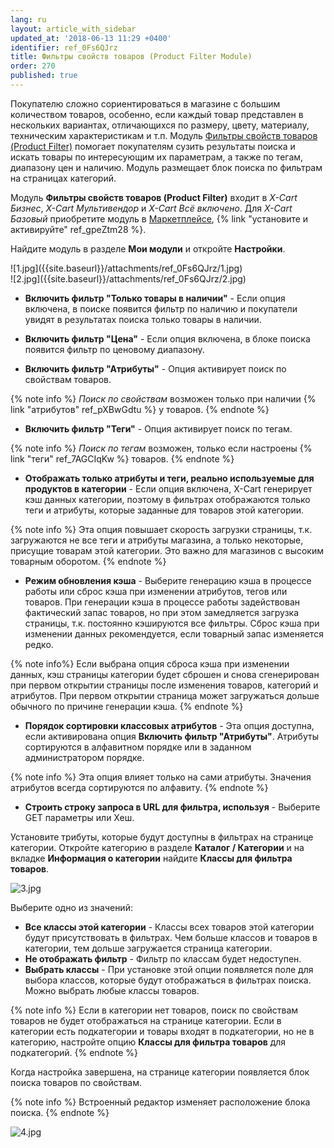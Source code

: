 ```yaml
---
lang: ru
layout: article_with_sidebar
updated_at: '2018-06-13 11:29 +0400'
identifier: ref_0Fs6QJrz
title: Фильтры свойств товаров (Product Filter Module)
order: 270
published: true
---
```

Покупателю сложно сориентироваться в магазине с большим количеством товаров, особенно, если каждый товар представлен в нескольких вариантах, отличающихся по размеру, цвету, материалу, техническим характеристикам и т.п. Модуль [Фильтры свойств товаров (Product Filter)](https://market.x-cart.com/addons/product-filter.html "Фильтры свойств товаров (Product Filter Module)") помогает покупателям сузить результаты поиска и искать товары по интересующим их параметрам, а также по тегам, диапазону цен и наличию. Модуль размещает блок поиска по фильтрам на страницах категорий.

Модуль **Фильтры свойств товаров (Product Filter)** входит в _X-Cart Бизнес_, _X-Cart Мультивендор_ и _X-Cart Всё включено_. Для _X-Cart Базовый_ приобретите модуль в [Маркетплейсе](https://market.x-cart.com/addons/ "Фильтры свойств товаров (Product Filter Module)"), {% link "установите и активируйте" ref_gpeZtm28 %}.

Найдите модуль в разделе **Мои модули** и откройте **Настройки**.

<div class="ui stackable two column grid">
  <div class="column" markdown="span">![1.jpg]({{site.baseurl}}/attachments/ref_0Fs6QJrz/1.jpg)
</div>
  <div class="column" markdown="span">![2.jpg]({{site.baseurl}}/attachments/ref_0Fs6QJrz/2.jpg)
</div>
</div>

* **Включить фильтр "Только товары в наличии"** - Если опция включена, в поиске появится фильтр по наличию и покупатели увидят в результатах поиска только товары в наличии. 

* **Включить фильтр "Цена"** - Если опция включена, в блоке поиска появится фильтр по ценовому диапазону.

* **Включить фильтр "Атрибуты"** - Опция активирует поиск по свойствам товаров. 

{% note info %}
_Поиск по свойствам_ возможен только при наличии {% link "атрибутов" ref_pXBwGdtu %} у товаров. 
{% endnote %}

* **Включить фильтр "Теги"** - Опция активирует поиск по тегам.

{% note info %}
_Поиск по тегам_ возможен, только если настроены {% link "теги" ref_7AGCIqKw %} товаров. 
{% endnote %}

* **Отображать только атрибуты и теги, реально используемые для продуктов в категории** - Если опция включена, X-Cart генерирует кэш данных категории, поэтому в фильтрах отображаются только теги и атрибуты, которые заданные для товаров этой категории. 

{% note info %} 
Эта опция повышает скорость загрузки страницы, т.к. загружаются не все теги и атрибуты магазина, а только некоторые, присущие товарам этой категории. Это важно для магазинов с высоким товарным оборотом.
{% endnote %}

* **Режим обновления кэша**  - Выберите генерацию кэша в процессе работы или сброс кэша при изменении атрибутов, тегов или товаров. При генерации кэша в процессе работы задействован фактический запас товаров, но при этом замедляется загрузка страницы, т.к. постоянно кэшируются все фильтры. Сброс кэша при изменении данных рекомендуется, если товарный запас изменяется редко. 

{% note info%}
Если выбрана опция сброса кэша при изменении данных, кэш страницы категории будет сброшен и снова сгенерирован при первом открытии страницы после изменения товаров, категорий и атрибутов. При первом открытии страница может загружаться дольше обычного по причине генерации кэша.
{% endnote %}

* **Порядок сортировки классовых атрибутов** - Эта опция доступна, если активирована опция **Включить фильтр "Атрибуты"**. Атрибуты сортируются в алфавитном порядке или в заданном администратором порядке.

{% note info %}
Эта опция влияет только на сами атрибуты. Значения атрибутов всегда сортируются по алфавиту. 
{% endnote %}

* **Строить строку запроса в URL для фильтра, используя** - Выберите GET параметры или Хеш.

Установите трибуты, которые будут доступны в фильтрах на странице категории. Откройте категорию в разделе **Каталог / Категории** и на вкладке **Информация о категории** найдите **Классы для фильтра товаров**.

![3.jpg]({{site.baseurl}}/attachments/ref_0Fs6QJrz/3.jpg)

Выберите одно из значений:

* **Все классы этой категории** - Классы всех товаров этой категории будут присутствовать в фильтрах. Чем больше классов и товаров в категории, тем дольше загружается страница категории.
* **Не отображать фильтр** - Фильтр по классам будет недоступен.
* **Выбрать классы** - При установке этой опции появляется поле для выбора классов, которые будут отображаться в фильтрах поиска. Можно выбрать любые классы товаров.

{% note info %}
Если в категории нет товаров, поиск по свойствам товаров не будет отображаться на странице категории. Если в категории есть подкатегории и товары входят в подкатегории, но не в категорию, настройте опцию **Классы для фильтра товаров** для подкатегорий.
{% endnote %}

Когда настройка завершена, на странице категории появляется блок поиска товаров по свойствам.

{% note info %}
Встроенный редактор изменяет расположение блока поиска.
{% endnote %}

![4.jpg]({{site.baseurl}}/attachments/ref_0Fs6QJrz/4.jpg)

